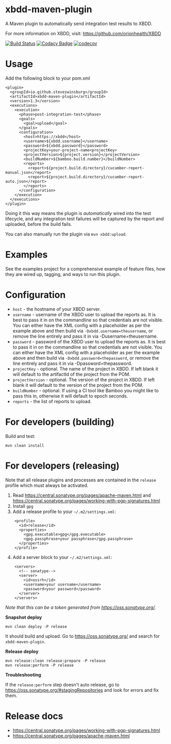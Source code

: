# xbdd-maven-plugin
A Maven plugin to automatically send integration test results to XBDD.

For more information on XBDD, visit: https://github.com/orionhealth/XBDD

[![Build Status](https://travis-ci.com/steveswinsburg/xbdd-maven-plugin.svg?branch=master)](https://travis-ci.org/steveswinsburg/xbdd-maven-plugin)
[![Codacy Badge](https://api.codacy.com/project/badge/Grade/e67f4a74d6b845d0834f3b6594e76c9d)](https://www.codacy.com/app/steveswinsburg/xbdd-maven-plugin)
[![codecov](https://codecov.io/gh/steveswinsburg/xbdd-maven-plugin/branch/master/graph/badge.svg)](https://codecov.io/gh/steveswinsburg/xbdd-maven-plugin)

# Usage

Add the following block to your pom.xml

```
<plugin>
  <groupId>io.github.steveswinsburg</groupId>
  <artifactId>xbdd-maven-plugin</artifactId>
  <version>1.3</version>
  <executions>
    <execution>
      <phase>post-integration-test</phase>
      <goals>
        <goal>upload</goal>
      </goals>
      <configuration>
        <host>https://xbdd</host>
        <username>${xbdd.username}</username>
        <password>${xbdd.password}</password>
        <projectKey>your-project-name<projectKey>
        <projectVersion>${project.version}</projectVersion>
        <buildNumber>${bamboo.build.number}</buildNumber>
        <reports>
          <report>${project.build.directory}/cucumber-report-manual.json</report>
          <report>${project.build.directory}/cucumber-report-auto.json</report>
        </reports>
      </configuration>
    </execution>
  </executions>
</plugin>

```
Doing it this way means the plugin is *automatically* wired into the test lifecycle, and any integration test failures will be captured by the report and uploaded, before the build fails.

You can also manually run the plugin via `mvn xbdd:upload`.


# Examples

See the examples project for a comprehensive example of feature files, how they are wired up, tagging, and ways to run this plugin.

# Configuration

* `host` - the hostname of your XBDD server.
* `username` - username of the XBDD user to upload the reports as. It is best to pass it in on the commandline so that credentials are not visible. You can either have the XML config with a placeholder as per the example above and then build via `-Dxbdd.username=theusername`, or remove the line entirely and pass it in via -Dusername=theusername.
* `password` - password of the XBDD user to upload the reports as. It is best to pass it in on the commandline so that credentials are not visible. You can either have the XML config with a placeholder as per the example above and then build via `-Dxbdd.password=thepassword`, or remove the line entirely and pass it in via -Dpassword=thepassword.
* `projectKey` - optional. The name of the project in XBDD. If left blank it will default to the artifactId of the project from the POM.
* `projectVersion` - optional. The version of the project in XBDD. If left blank it will default to the version of the project from the POM.
* `buildNumber` - optional. If using a CI tool like Bamboo you might like to pass this in, otherwise it will default to epoch seconds.
* `reports` - the list of reports to upload.


# For developers (building)
Build and test: 
````
mvn clean install
````

# For developers (releasing)

Note that all release plugins and processes are contained in the `release` profile which must always be activated.

1. Read https://central.sonatype.org/pages/apache-maven.html and https://central.sonatype.org/pages/working-with-pgp-signatures.html
2. Install `gpg`
3. Add a release profile to your `~/.m2/settings.xml`:
```
    <profile>
      <id>release</id>
      <properties>
        <gpg.executable>gpg</gpg.executable>
        <gpg.passphrase>your passphrase</gpg.passphrase>
      </properties>
    </profile>
```
4. Add a server block to your `~/.m2/settings.xml`:
```
    <servers>
      <!-- sonatype-->
      <server>
        <id>ossrh</id>
        <username>your username</username>
        <password>your password</password>
      </server>
    </servers>
```
_Note that this can be a token generated from https://oss.sonatype.org/._

**Snapshot deploy** 
```
mvn clean deploy -P release
```
It should build and upload. Go to https://oss.sonatype.org/ and search for `xbdd-maven-plugin`. 

**Release deploy**
```
mvn release:clean release:prepare -P release
mvn release:perform -P release
```

**Troubleshooting**

If the `release:perform` step doesn't auto release, go to https://oss.sonatype.org/#stagingRepositories and look for errors and fix them.

# Release docs
* https://central.sonatype.org/pages/working-with-pgp-signatures.html
* https://central.sonatype.org/pages/apache-maven.html

